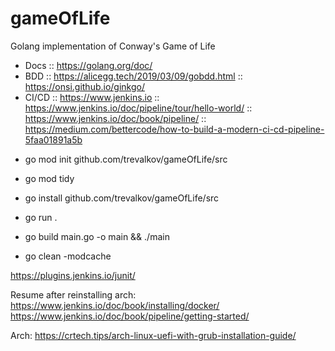 # gameOfLife
Golang implementation of Conway's Game of Life

- Docs :: https://golang.org/doc/
- BDD :: https://alicegg.tech/2019/03/09/gobdd.html :: https://onsi.github.io/ginkgo/
- CI/CD :: https://www.jenkins.io :: https://www.jenkins.io/doc/pipeline/tour/hello-world/ :: https://www.jenkins.io/doc/book/pipeline/ :: https://medium.com/bettercode/how-to-build-a-modern-ci-cd-pipeline-5faa01891a5b

* go mod init github.com/trevalkov/gameOfLife/src
* go mod tidy
* go install github.com/trevalkov/gameOfLife/src


* go run .
* go build main.go -o main && ./main
* go clean -modcache  

https://plugins.jenkins.io/junit/


Resume after reinstalling arch:
https://www.jenkins.io/doc/book/installing/docker/
https://www.jenkins.io/doc/book/pipeline/getting-started/

Arch:
https://crtech.tips/arch-linux-uefi-with-grub-installation-guide/
